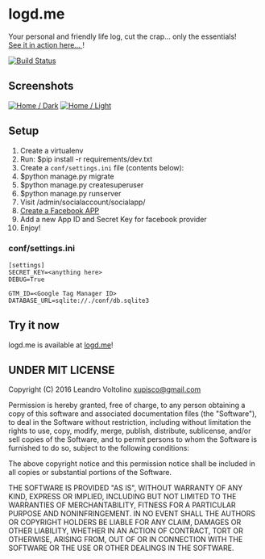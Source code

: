 # logd.me 
Your personal and friendly life log, cut the crap... only the essentials!  
[See it in action here... ](http://logd.me)!

[![Build Status](https://travis-ci.org/xupisco/logd.me.svg?branch=master)](https://travis-ci.org/xupisco/logd.me)


## Screenshots
[![Home / Dark](http://i.imgur.com/5UkvtNL.png)](http://i.imgur.com/5UkvtNL.png)
[![Home / Light](http://i.imgur.com/GWpIDQF.png)](http://i.imgur.com/GWpIDQF.png)


## Setup

1. Create a virtualenv
2. Run: $pip install -r requirements/dev.txt
3. Create a ```conf/settings.ini``` file (contents below):
4. $python manage.py migrate
5. $python manage.py createsuperuser
6. $python manage.py runserver
7. Visit /admin/socialaccount/socialapp/
8. [Create a Facebook APP](https://developers.facebook.com/)
9. Add a new App ID and Secret Key for facebook provider
10. Enjoy!


### conf/settings.ini

```
[settings]
SECRET_KEY=<anything here>
DEBUG=True

GTM_ID=<Google Tag Manager ID>  
DATABASE_URL=sqlite://./conf/db.sqlite3
```


## Try it now

logd.me is available at [logd.me](http://logd.me)!


## UNDER MIT LICENSE

Copyright (C) 2016 Leandro Voltolino <xupisco@gmail.com>

Permission is hereby granted, free of charge, to any person obtaining a copy of this software and associated documentation files (the "Software"), to deal in the Software without restriction, including without limitation the rights to use, copy, modify, merge, publish, distribute, sublicense, and/or sell copies of the Software, and to permit persons to whom the Software is furnished to do so, subject to the following conditions:

The above copyright notice and this permission notice shall be included in all copies or substantial portions of the Software.

THE SOFTWARE IS PROVIDED "AS IS", WITHOUT WARRANTY OF ANY KIND, EXPRESS OR IMPLIED, INCLUDING BUT NOT LIMITED TO THE WARRANTIES OF MERCHANTABILITY, FITNESS FOR A PARTICULAR PURPOSE AND NONINFRINGEMENT. IN NO EVENT SHALL THE AUTHORS OR COPYRIGHT HOLDERS BE LIABLE FOR ANY CLAIM, DAMAGES OR OTHER LIABILITY, WHETHER IN AN ACTION OF CONTRACT, TORT OR OTHERWISE, ARISING FROM, OUT OF OR IN CONNECTION WITH THE SOFTWARE OR THE USE OR OTHER DEALINGS IN THE SOFTWARE.
